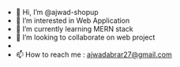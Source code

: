 - 👋 Hi, I’m @ajwad-shopup
- 👀 I’m interested in Web Application
- 🌱 I’m currently learning MERN stack
- 💞️ I’m looking to collaborate on web project
- 
- 📫 How to reach me : ajwadabrar27@gmail.com
<!---
ajwad-shopup/ajwad-shopup is a ✨ special ✨ repository because its `README.md` (this file) appears on your GitHub profile.
You can click the Preview link to take a look at your changes.
--->
